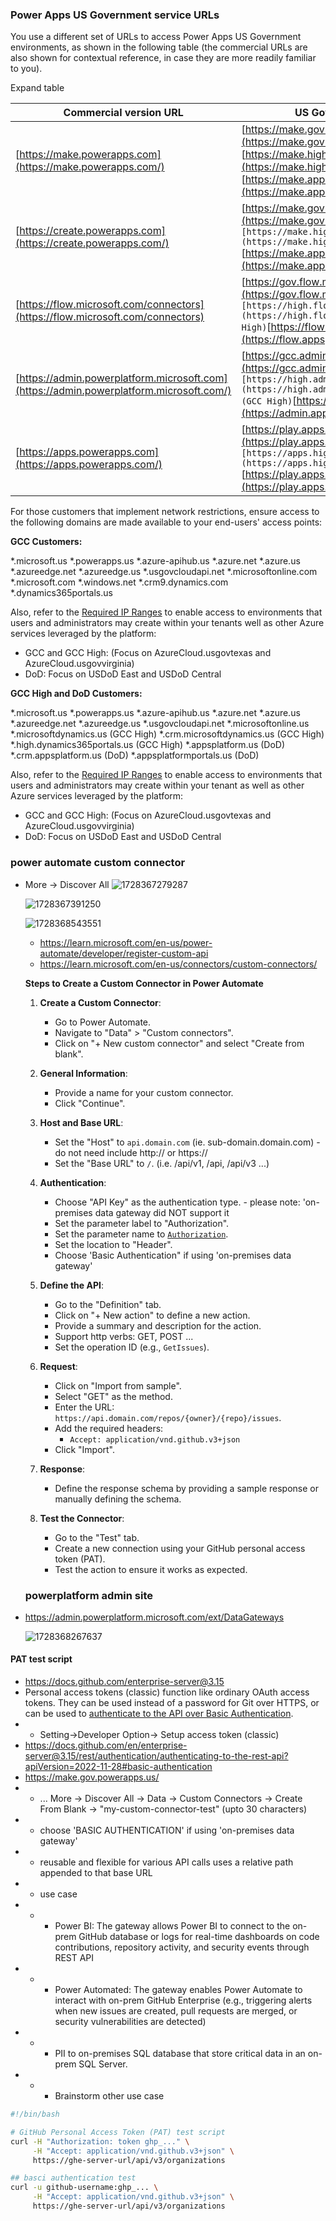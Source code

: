 ### Power Apps US Government service URLs

You use a different set of URLs to access Power Apps US Government environments, as shown in the following table (the commercial URLs are also shown for contextual reference, in case they are more readily familiar to you).

Expand table

| **Commercial version URL**                                                     | **US Government version URL**                                                                                                                                                                                                                                         |
| ------------------------------------------------------------------------------------ | --------------------------------------------------------------------------------------------------------------------------------------------------------------------------------------------------------------------------------------------------------------------------- |
| [https://make.powerapps.com](https://make.powerapps.com/)                               | [https://make.gov.powerapps.us](https://make.gov.powerapps.us/) (GCC)<br />[https://make.high.powerapps.us](https://make.high.powerapps.us/) (GCC High)<br />[https://make.apps.appsplatform.us](https://make.apps.appsplatform.us/) (DoD)                                           |
| [https://create.powerapps.com](https://create.powerapps.com/)                           | [https://make.gov.powerapps.us](https://make.gov.powerapps.us/) (GCC)``[https://make.high.powerapps.us](https://make.high.powerapps.us/) (GCC High)``[https://make.apps.appsplatform.us](https://make.apps.appsplatform.us/) (DoD)                                                |
| [https://flow.microsoft.com/connectors](https://flow.microsoft.com/connectors)          | [https://gov.flow.microsoft.us/connectors](https://gov.flow.microsoft.us/connectors) ``[https://high.flow.microsoft.us/connectors](https://high.flow.microsoft.us/connectors) (GCC High)``[https://flow.appsplatform.us](https://flow.appsplatform.us/) (DoD)                     |
| [https://admin.powerplatform.microsoft.com](https://admin.powerplatform.microsoft.com/) | [https://gcc.admin.powerplatform.microsoft.us](https://gcc.admin.powerplatform.microsoft.us/) ``[https://high.admin.powerplatform.microsoft.us](https://high.admin.powerplatform.microsoft.us/) (GCC High)``[https://admin.appsplatform.us](https://admin.appsplatform.us/) (DoD) |
| [https://apps.powerapps.com](https://apps.powerapps.com/)                               | [https://play.apps.appsplatform.us](https://play.apps.appsplatform.us/) (GCC)``[https://apps.high.powerapps.us](https://apps.high.powerapps.us/) (GCC High)``[https://play.apps.appsplatform.us](https://play.apps.appsplatform.us/) (DoD)                                        |

For those customers that implement network restrictions, ensure access to the following domains are made available to your end-users' access points:

**GCC Customers:**

*.microsoft.us
*.powerapps.us
*.azure-apihub.us
*.azure.net
*.azure.us
*.azureedge.net
*.azureedge.us
*.usgovcloudapi.net
*.microsoftonline.com
*.microsoft.com
*.windows.net
*.crm9.dynamics.com
*.dynamics365portals.us

Also, refer to the [Required IP Ranges](https://www.microsoft.com/download/confirmation.aspx?id=57063) to enable access to environments that users and administrators may create within your tenants well as other Azure services leveraged by the platform:

* GCC and GCC High: (Focus on AzureCloud.usgovtexas and AzureCloud.usgovvirginia)
* DoD: Focus on USDoD East and USDoD Central

**GCC High and DoD Customers:**

*.microsoft.us
*.powerapps.us
*.azure-apihub.us
*.azure.net
*.azure.us
*.azureedge.net
*.azureedge.us
*.usgovcloudapi.net
*.microsoftonline.us
*.microsoftdynamics.us (GCC High)
*.crm.microsoftdynamics.us (GCC High)
*.high.dynamics365portals.us (GCC High)
*.appsplatform.us (DoD)
*.crm.appsplatform.us (DoD)
*.appsplatformportals.us (DoD)

Also, refer to the [Required IP Ranges](https://www.microsoft.com/download/confirmation.aspx?id=57063) to enable access to environments that users and administrators may create within your tenant as well as other Azure services leveraged by the platform:

* GCC and GCC High: (Focus on AzureCloud.usgovtexas and AzureCloud.usgovvirginia)
* DoD: Focus on USDoD East and USDoD Central

### power automate custom connector

- More -> Discover All
  ![1728367279287](image/power-automate-custom-connector-github-restful-api/1728367279287.png)

  ![1728367391250](image/power-automate-custom-connector-github-restful-api/1728367391250.png)

  ![1728368543551](image/power-automate-custom-connector-github-restful-api/1728368543551.png)

  - https://learn.microsoft.com/en-us/power-automate/developer/register-custom-api
  - https://learn.microsoft.com/en-us/connectors/custom-connectors/

  **Steps to Create a Custom Connector in Power Automate**

  1. **Create a Custom Connector**:

     - Go to Power Automate.
     - Navigate to "Data" > "Custom connectors".
     - Click on "+ New custom connector" and select "Create from blank".
  2. **General Information**:

     - Provide a name for your custom connector.
     - Click "Continue".
  3. **Host and Base URL**:

     - Set the "Host" to `api.domain.com` (ie. sub-domain.domain.com) - do not need include http:// or https://
     - Set the "Base URL" to `/`. (i.e. /api/v1, /api, /api/v3 ...)
  4. **Authentication**:

     - Choose "API Key" as the authentication type. - please note:  'on-premises data gateway did NOT support it
     - Set the parameter label to "Authorization".
     - Set the parameter name to [`Authorization`](command:_github.copilot.openSymbolFromReferences?%5B%22%22%2C%5B%7B%22uri%22%3A%7B%22scheme%22%3A%22file%22%2C%22authority%22%3A%22%22%2C%22path%22%3A%22%2FUsers%2Fjonathan%2Fdev%2Fgithub%2Fcloud-skill-boost%2Fccsf%2Fdph-github%2Fccsf-dph-github-restful-api.sh%22%2C%22query%22%3A%22%22%2C%22fragment%22%3A%22%22%7D%2C%22pos%22%3A%7B%22line%22%3A11%2C%22character%22%3A14%7D%7D%5D%2C%2283ccbf1e-5982-4349-b762-d82ef617c55b%22%5D "Go to definition").
     - Set the location to "Header".
     - Choose 'Basic Authentication" if using 'on-premises data gateway'
  5. **Define the API**:

     - Go to the "Definition" tab.
     - Click on "+ New action" to define a new action.
     - Provide a summary and description for the action.
     - Support http verbs: GET, POST ...
     - Set the operation ID (e.g., `GetIssues`).
  6. **Request**:

     - Click on "Import from sample".
     - Select "GET" as the method.
     - Enter the URL: `https://api.domain.com/repos/{owner}/{repo}/issues`.
     - Add the required headers:
       - `Accept: application/vnd.github.v3+json`
     - Click "Import".
  7. **Response**:

     - Define the response schema by providing a sample response or manually defining the schema.
  8. **Test the Connector**:

     - Go to the "Test" tab.
     - Create a new connection using your GitHub personal access token (PAT).
     - Test the action to ensure it works as expected.

  ### powerplatform admin site
- https://admin.powerplatform.microsoft.com/ext/DataGateways

  ![1728368267637](image/power-automate-custom-connector-github-restful-api/1728368267637.png)


#### PAT test script
- https://docs.github.com/enterprise-server@3.15
- Personal access tokens (classic) function like ordinary OAuth access tokens. They can be used instead of a password for Git over HTTPS, or can be used to [authenticate to the API over Basic Authentication](https://docs.github.com/enterprise-server@3.15/v3/auth/#basic-authentication).
- - Setting->Developer Option-> Setup access token (classic)
- https://docs.github.com/en/enterprise-server@3.15/rest/authentication/authenticating-to-the-rest-api?apiVersion=2022-11-28#basic-authentication
- https://make.gov.powerapps.us/
- - ... More -> Discover All -> Data -> Custom Connectors -> Create From Blank -> "my-custom-connector-test" (upto 30 characters)
- -  choose 'BASIC AUTHENTICATION' if using 'on-premises data gateway'
- - reusable and flexible for various API calls uses a relative path appended to that base URL
- - use case
- - - Power BI: The gateway allows Power BI to connect to the on-prem GitHub database or logs for real-time dashboards on code contributions, repository activity, and security events through REST API
- - - Power Automated: The gateway enables Power Automate to interact with on-prem GitHub Enterprise (e.g., triggering alerts when new issues are created, pull requests are merged, or security vulnerabilities are detected)
- - - PII to on-premises SQL database that store critical data in an on-prem SQL Server.
- - - Brainstorm other use case 

```bash
#!/bin/bash

# GitHub Personal Access Token (PAT) test script
curl -H "Authorization: token ghp_..." \
     -H "Accept: application/vnd.github.v3+json" \
     https://ghe-server-url/api/v3/organizations

## basci authentication test
curl -u github-username:ghp_... \
     -H "Accept: application/vnd.github.v3+json" \
     https://ghe-server-url/api/v3/organizations
```
